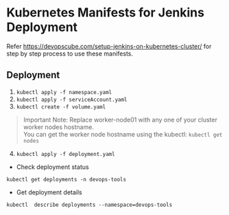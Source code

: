 # Kubernetes Manifests for Jenkins Deployment

Refer https://devopscube.com/setup-jenkins-on-kubernetes-cluster/ for step by step process to use these manifests.

## Deployment
1. `kubectl apply -f namespace.yaml`
2. `kubectl apply -f serviceAccount.yaml`
3. `kubectl create -f volume.yaml`
  > Important Note: Replace worker-node01 with any one of your cluster worker nodes hostname.<br>
  > You can get the worker node hostname using the kubectl: `kubectl get nodes`
4. `kubectl apply -f deployment.yaml`

* Check deployment status

`kubectl get deployments -n devops-tools`

* Get deployment details

`kubectl  describe deployments --namespace=devops-tools`